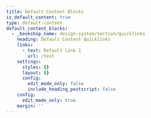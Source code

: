 ```yaml
---
title: Default Content Blocks
is_default_content: true
type: default-content
default_content_blocks:
  - _bookshop_name: design-system/section/quicklinks
    heading: Default Content Quicklinks
    links:
      - text: Default Link 1
        url: /test
    settings:
      styles: {}
      layout: {}
      config:
        edit_mode_only: false
        include_heading_postscript: false
    config:
      edit_mode_only: true
    margin: ''
---
```

